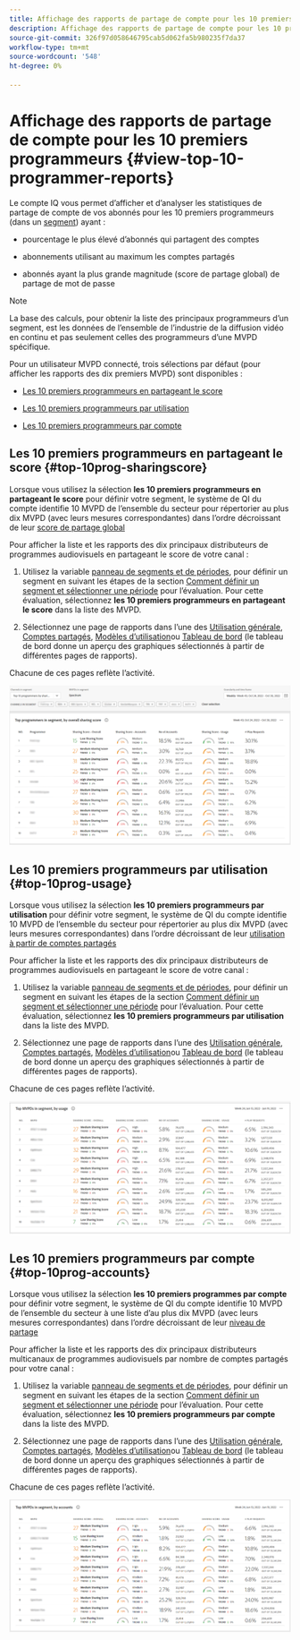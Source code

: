 ```yaml
---
title: Affichage des rapports de partage de compte pour les 10 premiers programmeurs
description: Affichage des rapports de partage de compte pour les 10 premiers programmeurs
source-git-commit: 326f97d058646795cab5d062fa5b980235f7da37
workflow-type: tm+mt
source-wordcount: '548'
ht-degree: 0%

---
```


# Affichage des rapports de partage de compte pour les 10 premiers programmeurs {#view-top-10-programmer-reports}

Le compte IQ vous permet d’afficher et d’analyser les statistiques de partage de compte de vos abonnés pour les 10 premiers programmeurs (dans un [segment](/help/AccountIQ/product-concepts.md#segmet-def)) ayant :

* pourcentage le plus élevé d’abonnés qui partagent des comptes

* abonnements utilisant au maximum les comptes partagés

* abonnés ayant la plus grande magnitude (score de partage global) de partage de mot de passe

>[!NOTE]
>
>La base des calculs, pour obtenir la liste des principaux programmeurs d’un segment, est les données de l’ensemble de l’industrie de la diffusion vidéo en continu et pas seulement celles des programmeurs d’une MVPD spécifique.

<!--
>[!NOTE]
>
>Only the MVPDs that have a minimum of 50,000 active subscriber accounts are considered to obtain these reports.
-->

Pour un utilisateur MVPD connecté, trois sélections par défaut (pour afficher les rapports des dix premiers MVPD) sont disponibles :

* [Les 10 premiers programmeurs en partageant le score](#top-10prog-sharingscore)

* [Les 10 premiers programmeurs par utilisation](#top-10prog-usage)

* [Les 10 premiers programmeurs par compte](#top-10prog-accounts)

## Les 10 premiers programmeurs en partageant le score {#top-10prog-sharingscore}

Lorsque vous utilisez la sélection **les 10 premiers programmeurs en partageant le score** pour définir votre segment, le système de QI du compte identifie 10 MVPD de l’ensemble du secteur pour répertorier au plus dix MVPD (avec leurs mesures correspondantes) dans l’ordre décroissant de leur [score de partage global](/help/AccountIQ/product-concepts.md#overall-sharing-score)

Pour afficher la liste et les rapports des dix principaux distributeurs de programmes audiovisuels en partageant le score de votre canal :

1. Utilisez la variable [panneau de segments et de périodes](/help/AccountIQ/segments-timeframe.md), pour définir un segment en suivant les étapes de la section [Comment définir un segment et sélectionner une période](/help/AccountIQ/howto-select-segment-timeframe.md) pour l’évaluation. Pour cette évaluation, sélectionnez **les 10 premiers programmeurs en partageant le score** dans la liste des MVPD.

1. Sélectionnez une page de rapports dans l’une des [Utilisation générale](/help/AccountIQ/general-usage-reports.md), [Comptes partagés](/help/AccountIQ/shared-acc-reports.md), [Modèles d’utilisation](/help/AccountIQ/usage-patterns.md)ou [Tableau de bord](/help/AccountIQ/dashboard.md) (le tableau de bord donne un aperçu des graphiques sélectionnés à partir de différentes pages de rapports).

Chacune de ces pages reflète l’activité.

![](assets/top-ten-prog-overallscore.png)

## Les 10 premiers programmeurs par utilisation {#top-10prog-usage}

Lorsque vous utilisez la sélection **les 10 premiers programmeurs par utilisation** pour définir votre segment, le système de QI du compte identifie 10 MVPD de l’ensemble du secteur pour répertorier au plus dix MVPD (avec leurs mesures correspondantes) dans l’ordre décroissant de leur [utilisation à partir de comptes partagés](/help/AccountIQ/product-concepts.md)

Pour afficher la liste et les rapports des dix principaux distributeurs de programmes audiovisuels en partageant le score de votre canal :

1. Utilisez la variable [panneau de segments et de périodes](/help/AccountIQ/segments-timeframe.md), pour définir un segment en suivant les étapes de la section [Comment définir un segment et sélectionner une période](/help/AccountIQ/howto-select-segment-timeframe.md) pour l’évaluation. Pour cette évaluation, sélectionnez **les 10 premiers programmeurs par utilisation** dans la liste des MVPD.

1. Sélectionnez une page de rapports dans l’une des [Utilisation générale](/help/AccountIQ/general-usage-reports.md), [Comptes partagés](/help/AccountIQ/shared-acc-reports.md), [Modèles d’utilisation](/help/AccountIQ/usage-patterns.md)ou [Tableau de bord](/help/AccountIQ/dashboard.md) (le tableau de bord donne un aperçu des graphiques sélectionnés à partir de différentes pages de rapports).

Chacune de ces pages reflète l’activité.

![](assets/top-ten-mvpds-usage.png)

## Les 10 premiers programmeurs par compte {#top-10prog-accounts}

Lorsque vous utilisez la sélection **les 10 premiers programmes par compte** pour définir votre segment, le système de QI du compte identifie 10 MVPD de l’ensemble du secteur à une liste d’au plus dix MVPD (avec leurs mesures correspondantes) dans l’ordre décroissant de leur [niveau de partage](/help/AccountIQ/product-concepts.md)

Pour afficher la liste et les rapports des dix principaux distributeurs multicanaux de programmes audiovisuels par nombre de comptes partagés pour votre canal :

1. Utilisez la variable [panneau de segments et de périodes](/help/AccountIQ/segments-timeframe.md), pour définir un segment en suivant les étapes de la section [Comment définir un segment et sélectionner une période](/help/AccountIQ/howto-select-segment-timeframe.md) pour l’évaluation. Pour cette évaluation, sélectionnez **les 10 premiers programmeurs par compte** dans la liste des MVPD.

1. Sélectionnez une page de rapports dans l’une des [Utilisation générale](/help/AccountIQ/general-usage-reports.md), [Comptes partagés](/help/AccountIQ/shared-acc-reports.md), [Modèles d’utilisation](/help/AccountIQ/usage-patterns.md)ou [Tableau de bord](/help/AccountIQ/dashboard.md) (le tableau de bord donne un aperçu des graphiques sélectionnés à partir de différentes pages de rapports).

Chacune de ces pages reflète l’activité.

![](assets/top-ten-mvpds-accounts.png)

